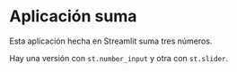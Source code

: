 # Aplicación suma

Esta aplicación hecha en Streamlit suma tres números.

Hay una versión con `st.number_input` y otra con `st.slider`.

